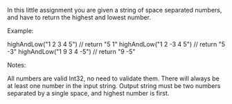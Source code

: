 In this little assignment you are given a string of space separated numbers, and have to return the highest and lowest number.

Example:

highAndLow("1 2 3 4 5") // return "5 1" 
highAndLow("1 2 -3 4 5") // return "5 -3" 
highAndLow("1 9 3 4 -5") // return "9 -5" 

Notes:

All numbers are valid Int32, no need to validate them. There will always be at least one number in the input string. 
Output string must be two numbers separated by a single space, and highest number is first.
